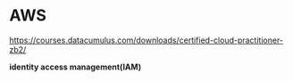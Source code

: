 # AWS
https://courses.datacumulus.com/downloads/certified-cloud-practitioner-zb2/ 

**identity access management(IAM)**

